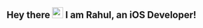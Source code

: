 ## Hey there <img src="https://media.giphy.com/media/hvRJCLFzcasrR4ia7z/giphy.gif" width="25px"> I am Rahul, an iOS Developer! 

<br>

<!--
**eminentrahul/eminentrahul** is a ✨ _special_ ✨ repository because its `README.md` (this file) appears on your GitHub profile.

Here are some ideas to get you started:

- 🔭 I’m currently working on ...
- 🌱 I’m currently learning ...
- 👯 I’m looking to collaborate on ...
- 🤔 I’m looking for help with ...
- 💬 Ask me about ...
- 📫 How to reach me: ...
- 😄 Pronouns: ...
- ⚡ Fun fact: ...
-->
